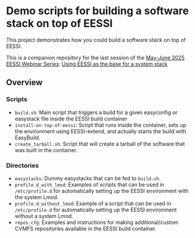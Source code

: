 # Demo scripts for building a software stack on top of EESSI

This project demonstrates how you could build a software stack on top of EESSI.

This is a companion repository for the last session of the [May-June 2025 EESSI Webinar Series](https://www.eessi.io/docs/training/2025/webinar-series-2025Q2/): [Using EESSI as the base for a system stack](https://www.eessi.io/docs/training/2025/webinar-series-2025Q2/#using-eessi-as-the-base-for-a-system-stack)

## Overview

### Scripts

- `build.sh`: Main script that triggers a build for a given easyconfig or easystack file inside the EESSI build container
- `install-on-top-of-eessi`: Script that runs inside the container, sets up the environment using EESSI-extend, and actually starts the build with EasyBuild.
- `create_tarball.sh`: Script that will create a tarball of the software that was built in the container.

### Directories

- `easystacks`: Dummy easystacks that can be fed to `build.sh`.
- `profile.d_with_lmod`: Examples of scripts that can be used in `/etc/profile.d` for automatically setting up the EESSI environment with the system Lmod.
- `profile.d_without_lmod`: Example of a script that can be used in `/etc/profile.d` for automatically setting up the EESSI environment without a system Lmod.
- `repos.cfg`: Examples and instructions for making additional/custom CVMFS repositories available in the EESSI build container.
